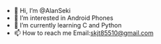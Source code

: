 - 👋 Hi, I’m @AlanSeki
- 👀 I’m interested in Android Phones
- 🌱 I’m currently learning C and Python
- 📫 How to reach me Email:skjt85510@gmail.com

<!---
AlanSeki/AlanSeki is a ✨ special ✨ repository because its `README.md` (this file) appears on your GitHub profile.
You can click the Preview link to take a look at your changes.
--->
